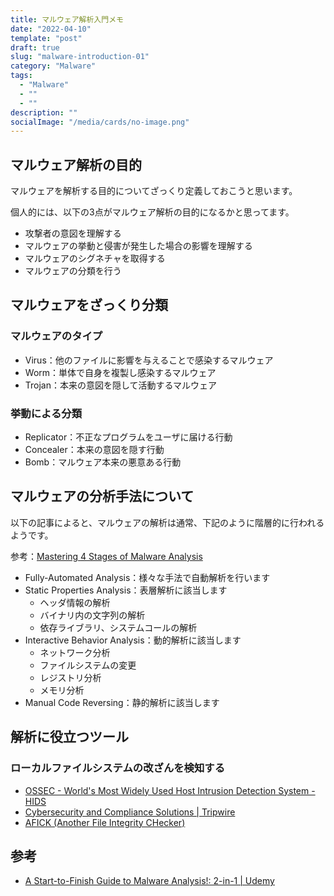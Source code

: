 ```yaml
---
title: マルウェア解析入門メモ
date: "2022-04-10"
template: "post"
draft: true
slug: "malware-introduction-01"
category: "Malware"
tags:
  - "Malware"
  - ""
  - ""
description: ""
socialImage: "/media/cards/no-image.png"
---
```


## マルウェア解析の目的

マルウェアを解析する目的についてざっくり定義しておこうと思います。

個人的には、以下の3点がマルウェア解析の目的になるかと思ってます。

- 攻撃者の意図を理解する
- マルウェアの挙動と侵害が発生した場合の影響を理解する
- マルウェアのシグネチャを取得する
- マルウェアの分類を行う

## マルウェアをざっくり分類

### マルウェアのタイプ

- Virus：他のファイルに影響を与えることで感染するマルウェア
- Worm：単体で自身を複製し感染するマルウェア
- Trojan：本来の意図を隠して活動するマルウェア

### 挙動による分類

- Replicator：不正なプログラムをユーザに届ける行動
- Concealer：本来の意図を隠す行動
- Bomb：マルウェア本来の悪意ある行動

## マルウェアの分析手法について

以下の記事によると、マルウェアの解析は通常、下記のように階層的に行われるようです。

参考：[Mastering 4 Stages of Malware Analysis](https://zeltser.com/mastering-4-stages-of-malware-analysis/)

- Fully-Automated Analysis：様々な手法で自動解析を行います
- Static Properties Analysis：表層解析に該当します
  - ヘッダ情報の解析
  - バイナリ内の文字列の解析
  - 依存ライブラリ、システムコールの解析
- Interactive Behavior Analysis：動的解析に該当します
  - ネットワーク分析
  - ファイルシステムの変更
  - レジストリ分析
  - メモリ分析
- Manual Code Reversing：静的解析に該当します

## 解析に役立つツール



### ローカルファイルシステムの改ざんを検知する

- [OSSEC - World's Most Widely Used Host Intrusion Detection System - HIDS](https://www.ossec.net/)
- [Cybersecurity and Compliance Solutions | Tripwire](https://www.tripwire.com/)
- [AFICK (Another File Integrity CHecker)](http://afick.sourceforge.net/)









## 参考

- [A Start-to-Finish Guide to Malware Analysis!: 2-in-1 | Udemy](https://www.udemy.com/course/a-start-to-finish-guide-to-malware-analysis-2-in-1/learn/lecture/12421778#overview)